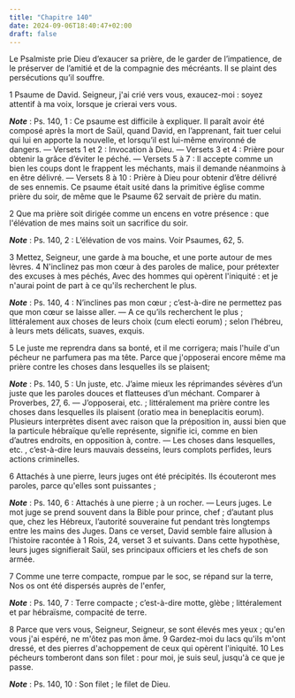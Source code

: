 ```yaml
---
title: "Chapitre 140"
date: 2024-09-06T18:40:47+02:00
draft: false
---
```



Le Psalmiste prie Dieu d’exaucer sa prière, de le garder de l’impatience, de le préserver de l’amitié et de la compagnie des mécréants.
Il se plaint des persécutions qu’il souffre.


1 Psaume de David. Seigneur, j'ai crié vers vous, exaucez-moi : soyez attentif à ma voix, lorsque je crierai vers vous.

***Note*** :  Ps. 140, 1 : Ce psaume est difficile à expliquer. Il paraît avoir été composé après la mort de Saül, quand David, en l’apprenant, fait tuer celui qui lui en apporte la nouvelle, et lorsqu’il est lui-même environné de dangers. ― Versets 1 et 2 : Invocation à Dieu. ― Versets 3 et 4 : Prière pour obtenir la grâce d’éviter le péché. ― Versets 5 à 7 : Il accepte comme un bien les coups dont le frappent les méchants, mais il demande néanmoins à en être délivré. ― Versets 8 à 10 : Prière à Dieu pour obtenir d’être délivré de ses ennemis. Ce psaume était usité dans la primitive église comme prière du soir, de même que le Psaume 62 servait de prière du matin.


2 Que ma prière soit dirigée comme un encens en votre présence : que l'élévation de mes mains soit un sacrifice du soir.

***Note*** :  Ps. 140, 2 : L’élévation de vos mains. Voir Psaumes, 62, 5.


3 Mettez, Seigneur, une garde à ma bouche, et une porte autour de mes lèvres. 4 N'inclinez pas mon cœur à des paroles de malice, pour prétexter des excuses à mes péchés, Avec des hommes qui opèrent l'iniquité : et je n'aurai point de part à ce qu'ils recherchent le plus.

***Note*** :  Ps. 140, 4 : N’inclines pas mon cœur ; c’est-à-dire ne permettez pas que mon cœur se laisse aller. ― A ce qu’ils recherchent le plus ; littéralement aux choses de leurs choix (cum electi eorum) ; selon l’hébreu, à leurs mets délicats, suaves, exquis.


5 Le juste me reprendra dans sa bonté, et il me corrigera; mais l'huile d'un pécheur ne parfumera pas ma tête. Parce que j'opposerai encore même ma prière contre les choses dans lesquelles ils se plaisent;

***Note*** :  Ps. 140, 5 : Un juste, etc. J’aime mieux les réprimandes sévères d’un juste que les paroles douces et flatteuses d’un méchant. Comparer à Proverbes, 27, 6. ― J’opposerai, etc. ; littéralement ma prière contre les choses dans lesquelles ils plaisent (oratio mea in beneplacitis eorum). Plusieurs interprètes disent avec raison que la préposition in, aussi bien que la particule hébraïque qu’elle représente, signifie ici, comme en bien d’autres endroits, en opposition à, contre. ― Les choses dans lesquelles, etc. , c’est-à-dire leurs mauvais desseins, leurs complots perfides, leurs actions criminelles.

6 Attachés à une pierre, leurs juges ont été précipités. Ils écouteront mes paroles, parce qu'elles sont puissantes ;

***Note*** :  Ps. 140, 6 : Attachés à une pierre ; à un rocher. ― Leurs juges. Le mot juge se prend souvent dans la Bible pour prince, chef ; d’autant plus que, chez les Hébreux, l’autorité souveraine fut pendant très longtemps entre les mains des Juges. Dans ce verset, David semble faire allusion à l’histoire racontée à 1 Rois, 24, verset 3 et suivants. Dans cette hypothèse, leurs juges signifierait Saül, ses principaux officiers et les chefs de son armée.

7 Comme une terre compacte, rompue par le soc, se répand sur la terre, Nos os ont été dispersés auprès de l'enfer,

***Note*** :  Ps. 140, 7 : Terre compacte ; c’est-à-dire motte, glèbe ; littéralement et par hébraïsme, compacité de terre.


8 Parce que vers vous, Seigneur, Seigneur, se sont élevés mes yeux ; qu'en vous j'ai espéré, ne m'ôtez pas mon âme. 9 Gardez-moi du lacs qu'ils m'ont dressé, et des pierres d'achoppement de ceux qui opèrent l'iniquité. 10 Les pécheurs tomberont dans son filet : pour moi, je suis seul, jusqu'à ce que je passe.

***Note*** :  Ps. 140, 10 : Son filet ; le filet de Dieu.

